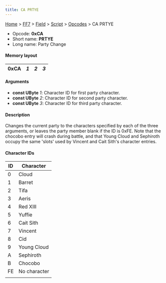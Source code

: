 ```yaml
---
title: CA PRTYE
---
```


[Home](../../../../Main%20Page.md.md) > [FF7](../../../../FF7.md) > [Field](../../../Field.md) > [Script](../../Script.md) > [Opcodes](../Opcodes.md) > CA PRTYE

-   Opcode: **0xCA**
-   Short name: **PRTYE**
-   Long name: Party Change

#### Memory layout

| 0xCA | *1* | *2* | *3* |
|------|-----|-----|-----|

#### Arguments

-   **const UByte** *1*: Character ID for first party character.
-   **const UByte** *2*: Character ID for second party character.
-   **const UByte** *3*: Character ID for third party character.

#### Description

Changes the current party to the characters specified by each of the
three arguments, or leaves the party member blank if the ID is 0xFE.
Note that the chocobo entry will crash during battle, and that Young
Cloud and Sephiroth occupy the same 'slots' used by Vincent and Cait
Sith's character entries.

#### Character IDs

| ID  | Character    |
|-----|--------------|
| 0   | Cloud        |
| 1   | Barret       |
| 2   | Tifa         |
| 3   | Aeris        |
| 4   | Red XIII     |
| 5   | Yuffie       |
| 6   | Cait Sith    |
| 7   | Vincent      |
| 8   | Cid          |
| 9   | Young Cloud  |
| A   | Sephiroth    |
| B   | Chocobo      |
| FE  | No character |
|     |              |
